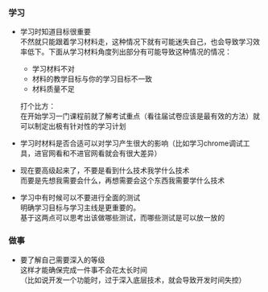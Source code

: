 ### 学习

- 学习时知道目标很重要  
  不然就只能跟着学习材料走，这种情况下就有可能迷失自己，也会导致学习效率低下。下面从学习材料角度列出部分有可能导致这种情况的情况：

  - 学习材料不对
  - 材料的教学目标与你的学习目标不一致
  - 材料质量不足

  打个比方：  
  在开始学习一门课程前就了解考试重点（看往届试卷应该是最有效的方法）就可以制定出极有针对性的学习计划
  
- 学习时材料是否合适可以对学习产生很大的影响（比如学习chrome调试工具，进官网看和不进官网看就会有很大差异）

- 现在要高级起来了，不要是看到什么技术我学什么技术  
  而要是先想我需要会什么，再想需要会这个东西我需要学什么技术
  
- 学习中有时候可以不要进行全面的测试  
  明确学习目标与学习主线是更重要的。  
  基于这两点可以思考出该做哪些测试，而哪些测试是可以放一放的



### 做事

- 要了解自己需要深入的等级  
  这样才能确保完成一件事不会花太长时间  
  （比如说开发一个功能时，过于深入底层技术，就会导致开发时间失控）

